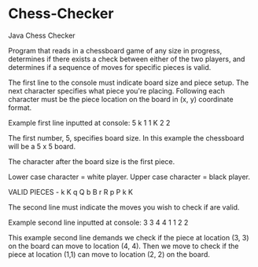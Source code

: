 # Chess-Checker
Java Chess Checker

Program that reads in a chessboard game of any size in progress, determines if there exists a check between either of the two players, and determines if a sequence of moves for specific pieces is valid.

The first line to the console must indicate board size and piece setup. The next character specifies what piece you're placing. Following each character must be the piece location on the board in (x, y) coordinate format. 

Example first line inputted at console: 5 k 1 1 K 2 2 

The first number, 5, specifies board size. In this example the chessboard will be a 5 x 5 board. 

The character after the board size is the first piece. 

Lower case character = white player. Upper case character = black player. 

VALID PIECES - k K q Q b B r R p P k K 

The second line must indicate the moves you wish to check if are valid. 

Example second line inputted at console: 3 3 4 4 1 1 2 2 

This example second line demands we check if the piece at location (3, 3) on the board can move to location (4, 4). Then we move to check if the piece at location (1,1) can move to location (2, 2) on the board. 

